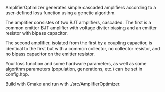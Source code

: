 AmplifierOptimizer generates simple cascaded amplifiers according to a
user-defined loss function using a genetic algorithm. 

The amplifier consistes of two BJT amplifiers, cascaded. The first is a
common emitter BJT amplifier with voltage diviter biasing and an emitter 
resistor with bipass capacitor. 

The second amplifier, isolated from the first by a coupling capacitor, is
identical to the first but with a common collector, no collector resistor,
and no bipass capacitor on the emitter resistor.

Your loss function and some hardware parameters, as well as some algorithm
parameters (population, generations, etc.) can be set in config.hpp.

Build with Cmake and run with ./src/AmplifierOptimizer.
